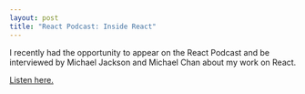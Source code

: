 ```yaml
---
layout: post
title: "React Podcast: Inside React"
---
```


I recently had the opportunity to appear on the React Podcast and be interviewed by Michael Jackson and Michael Chan about my work on React.

[Listen here.](https://reactpodcast.simplecast.fm/11)
